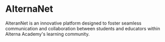 # AlternaNet
AlteranNet is an innovative platform designed to foster seamless communication and collaboration between students and educators within Alterna Academy's learning community.
